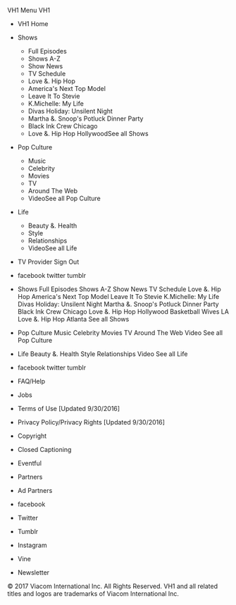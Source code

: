 VH1 Menu VH1

*   VH1 Home
*   Shows
    *   Full Episodes
    *   Shows A-Z
    *   Show News
    *   TV Schedule
    *   Love &. Hip Hop
    *   America's Next Top Model
    *   Leave It To Stevie
    *   K.Michelle: My Life
    *   Divas Holiday: Unsilent Night
    *   Martha &. Snoop's Potluck Dinner Party
    *   Black Ink Crew Chicago
    *   Love &. Hip Hop HollywoodSee all Shows
*   Pop Culture
    *   Music
    *   Celebrity
    *   Movies
    *   TV
    *   Around The Web
    *   VideoSee all Pop Culture
*   Life
    *   Beauty &. Health
    *   Style
    *   Relationships
    *   VideoSee all Life
*   TV Provider Sign Out
*   facebook twitter tumblr

*   Shows Full Episodes Shows A-Z Show News TV Schedule Love &. Hip Hop America's Next Top Model Leave It To Stevie K.Michelle: My Life Divas Holiday: Unsilent Night Martha &. Snoop's Potluck Dinner Party Black Ink Crew Chicago Love &. Hip Hop Hollywood Basketball Wives LA Love &. Hip Hop Atlanta See all Shows
*   Pop Culture Music Celebrity Movies TV Around The Web Video See all Pop Culture
*   Life Beauty &. Health Style Relationships Video See all Life
*   facebook twitter tumblr

*   FAQ/Help
*   Jobs
*   Terms of Use \[Updated 9/30/2016\]
*   Privacy Policy/Privacy Rights \[Updated 9/30/2016\]
*   Copyright
*   Closed Captioning
*   Eventful
*   Partners
*   Ad Partners

*   facebook
*   Twitter
*   Tumblr
*   Instagram
*   Vine
*   Newsletter

© 2017 Viacom International Inc. All Rights Reserved. VH1 and all related titles and logos are trademarks of Viacom International Inc.